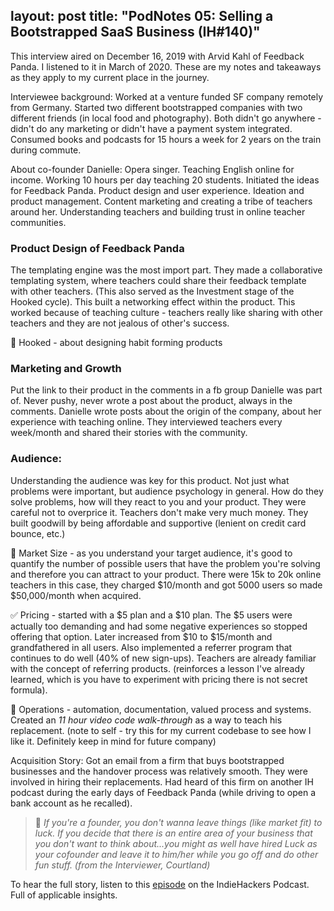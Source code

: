 
layout: post
title:  "PodNotes 05: Selling a Bootstrapped SaaS Business (IH#140)"
---

This interview aired on December 16, 2019 with Arvid Kahl of Feedback Panda. I listened to it in March of 2020. These are my notes and takeaways as they apply to my current place in the journey.

Interviewee background: Worked at a venture funded SF company remotely from Germany. Started two different bootstrapped companies with two different friends (in local food and photography). Both didn't go anywhere - didn't do any marketing or didn't have a payment system integrated. Consumed books and podcasts for 15 hours a week for 2 years on the train during commute. 

About co-founder Danielle: Opera singer. Teaching English online for income. Working 10 hours per day teaching 20 students. Initiated the ideas for Feedback Panda. Product design and user experience. Ideation and product management. Content marketing and creating a tribe of teachers around her. Understanding teachers and building trust in online teacher communities.

### Product Design of Feedback Panda

The templating engine was the most import part. They made a collaborative templating system, where teachers could share their feedback template with other teachers. (This also served as the Investment stage of the Hooked cycle). This built a networking effect within the product. This worked because of teaching culture - teachers really like sharing with other teachers and they are not jealous of other's success.

📖 Hooked - about designing habit forming products

### Marketing and Growth

Put the link to their product in the comments in a fb group Danielle was part of. Never pushy, never wrote a post about the product, always in the comments. Danielle wrote posts about the origin of the company, about her experience with teaching online. They interviewed teachers every week/month and shared their stories with the community.

### Audience:

Understanding the audience was key for this product. Not just what problems were important, but audience psychology in general. How do they solve problems, how will they react to you and your product. They were careful not to overprice it. Teachers don't make very much money. They built goodwill by being affordable and supportive (lenient on credit card bounce, etc.)

💎 Market Size - as you understand your target audience, it's good to quantify the number of possible users that have the problem you're solving and therefore you can attract to your product. There were 15k to 20k online teachers in this case, they charged $10/month and got 5000 users so made $50,000/month when acquired.  

✅ Pricing - started with a $5 plan and a $10 plan. The $5 users were actually too demanding and had some negative experiences so stopped offering that option. Later increased from $10 to $15/month and grandfathered in all users. Also implemented a referrer program that continues to do well (40% of new sign-ups). Teachers are already familiar with the concept of referring products. (reinforces a lesson I've already learned, which is you have to experiment with pricing there is not secret formula).

💎 Operations - automation, documentation, valued process and systems. Created an _11 hour video code walk-through_ as a way to teach his replacement. (note to self - try this for my current codebase to see how I like it. Definitely keep in mind for future company)

Acquisition Story: Got an email from a firm that buys bootstrapped businesses and the handover process was relatively smooth. They were involved in hiring their replacements. Had heard of this firm on another IH podcast during the early days of Feedback Panda (while driving to open a bank account as he recalled).

> 🤣 _If you're a founder, you don't wanna leave things (like market fit) to luck. If you decide that there is an entire area of your business that you don't want to think about...you might as well have hired Luck as your cofounder and leave it to him/her while you go off and do other fun stuff. (from the Interviewer, Courtland)_

To hear the full story, listen to this [episode](https://www.indiehackers.com/podcast/140-arvid-kahl-of-feedbackpanda) on the IndieHackers Podcast. Full of applicable insights.
